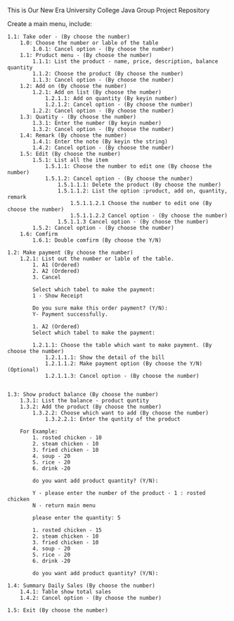 This is Our New Era University College Java Group Project Repository

Create a main menu, include:

    1.1: Take oder - (By choose the number)
        1.0: Choose the number or lable of the table
            1.0.1: Cancel option - (By choose the number)
        1.1: Pruduct menu - (By choose the number)
            1.1.1: List the product - name, price, description, balance quantity
            1.1.2: Choose the product (By choose the number)
            1.1.3: Cancel option - (By choose the number)
        1.2: Add on (By choose the number)
            1.2.1: Add on list (By choose the number)
                1.2.1.1: Add on quantity (By keyin number)
                1.2.1.2: Cancel option - (By choose the number)
            1.2.2: Cancel option - (By choose the number)
        1.3: Quatity - (By choose the number)
            1.3.1: Enter the number (By keyin number)
            1.3.2: Cancel option - (By choose the number)
        1.4: Remark (By choose the number)
            1.4.1: Enter the note (By keyin the string)
            1.4.2: Cancel option - (By choose the number)
        1.5: Edit (By choose the number)
            1.5.1: List all the item
                1.5.1.1: Choose the number to edit one (By choose the number)
                1.5.1.2: Cancel option - (By choose the number)
                    1.5.1.1.1: Delete the product (By choose the number)
                    1.5.1.1.2: List the option :product, add on, quantity, remark
                        1.5.1.1.2.1 Choose the number to edit one (By choose the number)
                        1.5.1.1.2.2 Cancel option - (By choose the number)
                    1.5.1.1.3 Cancel option - (By choose the number)
            1.5.2: Cancel option - (By choose the number)
        1.6: Comfirm 
            1.6.1: Double comfirm (By choose the Y/N)

    1.2: Make payment (By choose the number)
        1.2.1: List out the number or lable of the table. 
            1. A1 (Ordered)
            2. A2 (Ordered)
            3. Cancel

            Select which tabel to make the payment:  
            1 - Show Receipt

            Do you sure make this order payment? (Y/N):
            Y- Payment successfully.

            1. A2 (Ordered)
            Select which tabel to make the payment:  

            1.2.1.1: Choose the table which want to make payment. (By choose the number)
                1.2.1.1.1: Show the detail of the bill
                1.2.1.1.2: Make payment option (By choose the Y/N) (Optional)
                1.2.1.1.3: Cancel option - (By choose the number)


    1.3: Show product balance (By choose the number)
        1.3.1: List the balance - product quntity 
        1.3.2: Add the product (By choose the number) 
            1.3.2.2: Choose which want to add (By choose the number)
                1.3.2.2.1: Enter the quntity of the product 

        For Example:
            1. rosted chicken - 10
            2. steam chicken - 10
            3. fried chicken - 10
            4. soup - 20
            5. rice - 20
            6. drink -20 

            do you want add product quantity? (Y/N):
            
            Y - please enter the number of the product - 1 : rosted chicken
            N - return main menu

            please enter the quantity: 5 

            1. rosted chicken - 15
            2. steam chicken - 10
            3. fried chicken - 10
            4. soup - 20
            5. rice - 20
            6. drink -20 

            do you want add product quantity? (Y/N):

    1.4: Summary Daily Sales (By choose the number)
        1.4.1: Table show total sales
        1.4.2: Cancel option - (By choose the number)
    
    1.5: Exit (By choose the number)

 

    